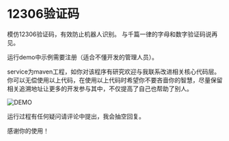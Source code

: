 # 12306验证码
模仿12306验证码，有效防止机器人识别。 与千篇一律的字母和数字验证码说再见。

运行demo中示例需要注册（适合不懂开发的管理人员）。

service为maven工程，如你对该程序有研究欢迎与我联系改进相关核心代码层。你可以无偿使用以上代码，在使用以上代码时希望你不要吝啬你的智慧，尽量保留相关追溯地址让更多的开发参与其中，不仅提高了自己也帮助了别人。

![DEMO](http://git.oschina.net/uploads/images/2017/0222/143558_0e560138_1226297.jpeg "注册示例")

运行过程有任何疑问请评论中提出，我会抽空回复。

感谢你的使用！